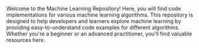Welcome to the Machine Learning Repository! Here, you will find code implementations for various machine learning algorithms.
This repository is designed to help developers and learners explore machine learning by providing easy-to-understand code examples for different algorithms. Whether you're a beginner or an advanced practitioner, you'll find valuable resources here.

